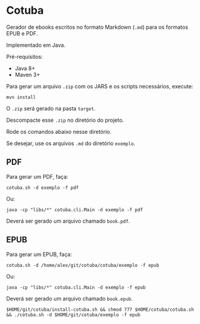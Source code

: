 # Cotuba

Gerador de ebooks escritos no formato Markdown (`.md`) para os formatos EPUB e PDF.

Implementado em Java.

Pré-requisitos:

- Java 8+
- Maven 3+

Para gerar um arquivo `.zip` com os JARS e os scripts necessários, execute:

```
mvn install
```

O `.zip` será gerado na pasta `target`.

Descompacte esse `.zip` no diretório do projeto.

Rode os comandos abaixo nesse diretório.

Se desejar, use os arquivos `.md` do diretório `exemplo`.

## PDF

Para gerar um PDF, faça:

```
cotuba.sh -d exemplo -f pdf
```

Ou:

```
java -cp "libs/*" cotuba.cli.Main -d exemplo -f pdf
```

Deverá ser gerado um arquivo chamado `book.pdf`.

## EPUB

Para gerar um EPUB, faça:

```
cotuba.sh -d /home/alex/git/cotuba/cotuba/exemplo -f epub
```

Ou:

```
java -cp "libs/*" cotuba.cli.Main -d exemplo -f epub
```

Deverá ser gerado um arquivo chamado `book.epub`.

```
$HOME/git/cotuba/install-cotuba.sh && chmod 777 $HOME/cotuba/cotuba.sh && ./cotuba.sh -d $HOME/git/cotuba/exemplo -f epub
```